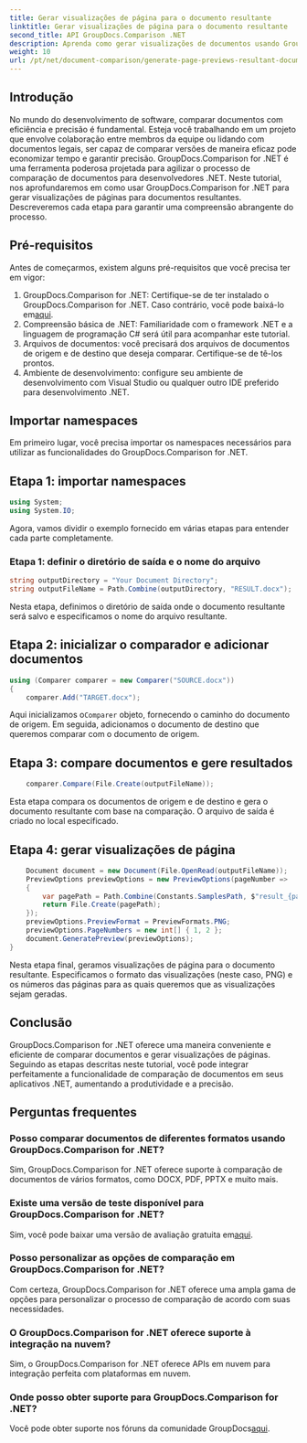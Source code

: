 ```yaml
---
title: Gerar visualizações de página para o documento resultante
linktitle: Gerar visualizações de página para o documento resultante
second_title: API GroupDocs.Comparison .NET
description: Aprenda como gerar visualizações de documentos usando GroupDocs.Comparison for .NET. Compare documentos com eficiência e precisão.
weight: 10
url: /pt/net/document-comparison/generate-page-previews-resultant-document/
---
```

## Introdução
No mundo do desenvolvimento de software, comparar documentos com eficiência e precisão é fundamental. Esteja você trabalhando em um projeto que envolve colaboração entre membros da equipe ou lidando com documentos legais, ser capaz de comparar versões de maneira eficaz pode economizar tempo e garantir precisão. GroupDocs.Comparison for .NET é uma ferramenta poderosa projetada para agilizar o processo de comparação de documentos para desenvolvedores .NET. Neste tutorial, nos aprofundaremos em como usar GroupDocs.Comparison for .NET para gerar visualizações de páginas para documentos resultantes. Descreveremos cada etapa para garantir uma compreensão abrangente do processo.
## Pré-requisitos
Antes de começarmos, existem alguns pré-requisitos que você precisa ter em vigor:
1.  GroupDocs.Comparison for .NET: Certifique-se de ter instalado o GroupDocs.Comparison for .NET. Caso contrário, você pode baixá-lo em[aqui](https://releases.groupdocs.com/comparison/net/).
2. Compreensão básica de .NET: Familiaridade com o framework .NET e a linguagem de programação C# será útil para acompanhar este tutorial.
3. Arquivos de documentos: você precisará dos arquivos de documentos de origem e de destino que deseja comparar. Certifique-se de tê-los prontos.
4. Ambiente de desenvolvimento: configure seu ambiente de desenvolvimento com Visual Studio ou qualquer outro IDE preferido para desenvolvimento .NET.

## Importar namespaces
Em primeiro lugar, você precisa importar os namespaces necessários para utilizar as funcionalidades do GroupDocs.Comparison for .NET.
## Etapa 1: importar namespaces
```csharp
using System;
using System.IO;
```
Agora, vamos dividir o exemplo fornecido em várias etapas para entender cada parte completamente.
### Etapa 1: definir o diretório de saída e o nome do arquivo
```csharp
string outputDirectory = "Your Document Directory";
string outputFileName = Path.Combine(outputDirectory, "RESULT.docx");
```
Nesta etapa, definimos o diretório de saída onde o documento resultante será salvo e especificamos o nome do arquivo resultante.
## Etapa 2: inicializar o comparador e adicionar documentos
```csharp
using (Comparer comparer = new Comparer("SOURCE.docx"))
{
    comparer.Add("TARGET.docx");
```
 Aqui inicializamos o`Comparer` objeto, fornecendo o caminho do documento de origem. Em seguida, adicionamos o documento de destino que queremos comparar com o documento de origem.
## Etapa 3: compare documentos e gere resultados
```csharp
    comparer.Compare(File.Create(outputFileName));
```
Esta etapa compara os documentos de origem e de destino e gera o documento resultante com base na comparação. O arquivo de saída é criado no local especificado.
## Etapa 4: gerar visualizações de página
```csharp
    Document document = new Document(File.OpenRead(outputFileName));
    PreviewOptions previewOptions = new PreviewOptions(pageNumber =>
    {
        var pagePath = Path.Combine(Constants.SamplesPath, $"result_{pageNumber}.png");
        return File.Create(pagePath);
    });
    previewOptions.PreviewFormat = PreviewFormats.PNG;
    previewOptions.PageNumbers = new int[] { 1, 2 };
    document.GeneratePreview(previewOptions);
}
```
Nesta etapa final, geramos visualizações de página para o documento resultante. Especificamos o formato das visualizações (neste caso, PNG) e os números das páginas para as quais queremos que as visualizações sejam geradas.

## Conclusão
GroupDocs.Comparison for .NET oferece uma maneira conveniente e eficiente de comparar documentos e gerar visualizações de páginas. Seguindo as etapas descritas neste tutorial, você pode integrar perfeitamente a funcionalidade de comparação de documentos em seus aplicativos .NET, aumentando a produtividade e a precisão.
## Perguntas frequentes
### Posso comparar documentos de diferentes formatos usando GroupDocs.Comparison for .NET?
Sim, GroupDocs.Comparison for .NET oferece suporte à comparação de documentos de vários formatos, como DOCX, PDF, PPTX e muito mais.
### Existe uma versão de teste disponível para GroupDocs.Comparison for .NET?
 Sim, você pode baixar uma versão de avaliação gratuita em[aqui](https://releases.groupdocs.com/).
### Posso personalizar as opções de comparação em GroupDocs.Comparison for .NET?
Com certeza, GroupDocs.Comparison for .NET oferece uma ampla gama de opções para personalizar o processo de comparação de acordo com suas necessidades.
### O GroupDocs.Comparison for .NET oferece suporte à integração na nuvem?
Sim, o GroupDocs.Comparison for .NET oferece APIs em nuvem para integração perfeita com plataformas em nuvem.
### Onde posso obter suporte para GroupDocs.Comparison for .NET?
 Você pode obter suporte nos fóruns da comunidade GroupDocs[aqui](https://forum.groupdocs.com/c/comparison/12).